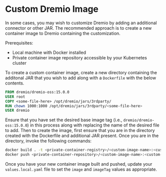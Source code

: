 # Custom Dremio Image

In some cases, you may wish to customize Dremio by adding an additional connector or other JAR. The recommended approach is to create a new container image to Dremio containing the customization.

Prerequisites:
* Local machine with Docker installed
* Private container image repository accessible by your Kubernetes cluster

To create a custom container image, create a new directory containing the additonal JAR that you wish to add along with a `Dockerfile` with the below contents.

```dockerfile
FROM dremio/dremio-oss:15.0.0
USER root
COPY <some-file-here> /opt/dremio/jars/3rdparty/
RUN chown 1000:1000 /opt/dremio/jars/3rdparty/<some-file-here>
USER dremio
```

Ensure that you have set the desired base image tag (i.e., `dremio/dremio-oss:15.0.0`) in this process along with replacing the name of the desired file to add. Then to create the image, first ensure that you are in the directory created with the Dockerfile and additional JAR present. Once you are in the directory, invoke the following commands:

```bash
docker build . -t <private-container-registry>/<custom-image-name>:<custom-version>
docker push <private-container-repository>/<custom-image-name>:<custom-version>
```

Once you have your new container image built and pushed, update your `values.local.yaml` file to set the `image` and `imageTag` values as appropriate.